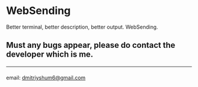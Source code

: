# WebSending
Better terminal, better description, better output. WebSending.

## Must any bugs appear, please do contact the developer which is me. <hr>
 email: dmitriyshum6@gmail.com
